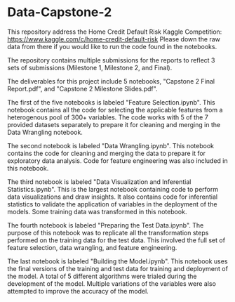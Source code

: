 # Data-Capstone-2

This repository address the Home Credit Default Risk Kaggle Competition: https://www.kaggle.com/c/home-credit-default-risk
Please down the raw data from there if you would like to run the code found in the notebooks.

The repository contains multiple submissions for the reports to reflect 3 sets of submissions (Milestone 1, Milestone 2, and Final).

The deliverables for this project include 5 notebooks, "Capstone 2 Final Report.pdf", and "Capstone 2 Milestone Slides.pdf".

The first of the five notebooks is labeled "Feature Selection.ipynb". This notebook contains all the code for selecting the 
applicable features from a heterogenous pool of 300+ variables. The code works with 5 of the 7 provided datasets separately
to prepare it for cleaning and merging in the Data Wrangling notebook.

The second notebook is labeled "Data Wrangling.ipynb". This notebook contains the code for cleaning and merging the data
to prepare it for exploratory data analysis. Code for feature engineering was also included in this notebook.

The third notebook is labeled "Data Visualization and Inferential Statistics.ipynb". This is the largest notebook containing 
code to perform data visualizations and draw insights. It also contains code for inferential statistics to validate the 
application of variables in the deployment of the models. Some training data was transformed in this notebook.

The fourth notebook is labeled "Preparing the Test Data.ipynb". The purpose of this notebook was to replicate all the 
transformation steps performed on the training data for the test data. This involved the full set of feature selection,
data wrangling, and feature engineering.

The last notebook is labeled "Building the Model.ipynb". This notebook uses the final versions of the training and test data
for training and deployment of the model. A total of 5 different algorithms were trialed during the development of the model.
Multiple variations of the variables were also attempted to improve the accuracy of the model. 
